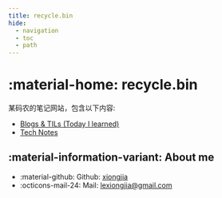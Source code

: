```yaml
---
title: recycle.bin
hide:
  - navigation
  - toc
  - path
---
```


# :material-home: recycle.bin

某码农的笔记网站，包含以下内容:

- [Blogs & TILs (Today I learned)](/notes/)
- [Tech Notes](/tech/backend/)


## :material-information-variant: About me

- :material-github: Github: [xiongjia](https://github.com/xiongjia)
- :octicons-mail-24: Mail: [lexiongjia@gmail.com](mailto:lexiongjia@gmail.com)


